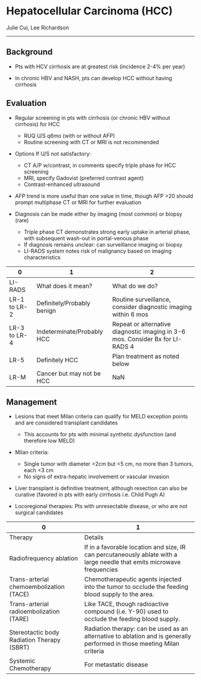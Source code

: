 # Hepatocellular Carcinoma (HCC) 

Julie Cui, Lee Richardson 

---

## Background

- Pts with HCV cirrhosis are at greatest risk (incidence 2-4% per year)

- In chronic HBV and NASH, pts can develop HCC without having cirrhosis

## Evaluation

- Regular screening in pts with cirrhosis (or chronic HBV without cirrhosis) for HCC
    - RUQ U/S q6mo (with or without AFP)
    - Routine screening with CT or MRI is not recommended

- Options If U/S not satisfactory:
    - CT A/P w/contrast, in comments specify triple phase for HCC screening
    - MRI, specify Gadovist (preferred contrast agent)
    - Contrast-enhanced ultrasound

- AFP trend is more useful than one value in time, though AFP >20 should prompt multiphase CT or MRI for further evaluation

- Diagnosis can be made either by imaging (most common) or biopsy (rare)
   - Triple phase CT demonstrates strong early uptake in arterial phase, with subsequent wash-out in portal-venous phase
   - If diagnosis remains unclear: can surveillance imaging or biopsy
   - LI-RADS system notes risk of malignancy based on imaging characteristics

| 0            | 1                          | 2                                                                              |
|--------------|----------------------------|--------------------------------------------------------------------------------|
| LI-RADS      | What does it mean?         | What do we do?                                                                 |
| LR-1 to LR-2 | Definitely/Probably benign | Routine surveillance, consider diagnostic imaging within 6 mos                 |
| LR-3 to LR-4 | Indeterminate/Probably HCC | Repeat or alternative diagnostic imaging in 3-6 mos. Consider Bx for LI-RADS 4 |
| LR-5         | Definitely HCC             | Plan treatment as noted below                                                  |
| LR-M         | Cancer but may not be HCC  | NaN                                                                            |

## Management

- Lesions that meet Milan criteria can qualify for MELD exception points and are considered transplant candidates
    - This accounts for pts with minimal synthetic dysfunction (and therefore low MELD)

- Milan criteria:
    - Single tumor with diameter >2cm but <5 cm, no more than 3 tumors, each <3 cm
    - No signs of extra-hepatic involvement or vascular invasion

- Liver transplant is definitive treatment, although resection can also be curative (favored in pts with early cirrhosis i.e. Child Pugh A)
- Locoregional therapies: Pts with unresectable disease, or who are not surgical candidates

| 0                                          | 1                                                                                                                       |
|--------------------------------------------|-------------------------------------------------------------------------------------------------------------------------|
| Therapy                                    | Details                                                                                                                 |
| Radiofrequency ablation                    | If in a favorable location and size, IR can percutaneously ablate with a large needle that emits microwave frequencies  |
| Trans-arterial chemoembolization (TACE)    | Chemotherapeutic agents injected into the tumor to occlude the feeding blood supply to the area.                        |
| Trans-arterial radioembolization (TARE)    | Like TACE, though radioactive compound (i.e. Y-90) used to occlude the feeding blood supply.                            |
| Stereotactic body Radiation Therapy (SBRT) | Radiation therapy: can be used as an alternative to ablation and is generally performed in those meeting Milan criteria |
| Systemic Chemotherapy                      | For metastatic disease                                                                                                  |
